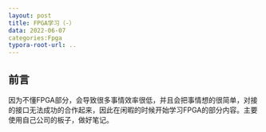 ```yaml
---
layout: post
title: FPGA学习（-）
data: 2022-06-07
categories:Fpga
typora-root-url: ..
---
```



## 前言

因为不懂FPGA部分，会导致很多事情效率很低，并且会把事情想的很简单，对接的接口无法成功的合作起来，因此在闲暇的时候开始学习FPGA的部分内容。主要使用自己公司的板子，做好笔记。

